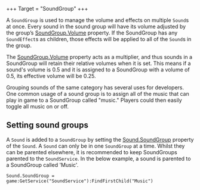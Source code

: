 +++
Target = "SoundGroup"
+++

A `SoundGroup` is used to manage the volume and effects on multiple `Sound`s at once. Every sound in the sound group will have its volume adjusted by the group’s [SoundGroup.Volume](https://developer.roblox.com/api-reference/property/SoundGroup/Volume) property. If the SoundGroup has any `SoundEffect`s as children, those effects will be applied to all of the `Sound`s in the group.The [SoundGroup.Volume](https://developer.roblox.com/api-reference/property/SoundGroup/Volume) property acts as a multiplier, and thus sounds in a SoundGroup will retain their relative volumes when it is set. This means if a sound's volume is 0.5 and it is assigned to a SoundGroup with a volume of 0.5, its effective volume will be 0.25.Grouping sounds of the same category has several uses for developers. One common usage of a sound group is to assign all of the music that can play in game to a SoundGroup called "music." Players could then easily toggle all music on or off.## Setting sound groupsA `Sound` is added to a `SoundGroup` by setting the [Sound.SoundGroup](https://developer.roblox.com/api-reference/property/Sound/SoundGroup) property of the `Sound`. A `Sound` can only be in one `SoundGroup` at a time. Whilst they can be parented elsewhere, it is recommended to keep SoundGroups parented to the `SoundService`. In the below example, a sound is parented to a SoundGroup called 'Music'.    Sound.SoundGroup = game:GetService("SoundService"):FindFirstChild("Music")
